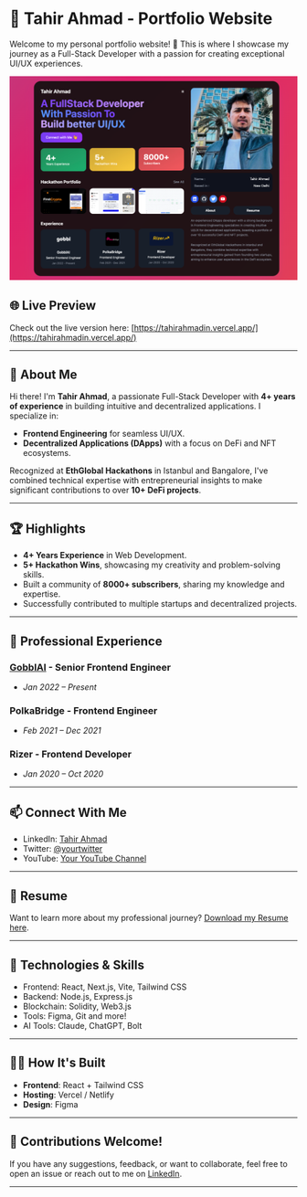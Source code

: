 # 🌟 Tahir Ahmad - Portfolio Website

Welcome to my personal portfolio website! 🎉 This is where I showcase my journey as a Full-Stack Developer with a passion for creating exceptional UI/UX experiences.

![Portfolio Screenshot](./portfolio.png)

## 🌐 Live Preview

Check out the live version here: [https://tahirahmadin.vercel.app/](https://tahirahmadin.vercel.app/)

---

## 📖 About Me

Hi there! I'm **Tahir Ahmad**, a passionate Full-Stack Developer with **4+ years of experience** in building intuitive and decentralized applications. I specialize in:

- **Frontend Engineering** for seamless UI/UX.
- **Decentralized Applications (DApps)** with a focus on DeFi and NFT ecosystems.

Recognized at **EthGlobal Hackathons** in Istanbul and Bangalore, I've combined technical expertise with entrepreneurial insights to make significant contributions to over **10+ DeFi projects**.

---

## 🏆 Highlights

- **4+ Years Experience** in Web Development.
- **5+ Hackathon Wins**, showcasing my creativity and problem-solving skills.
- Built a community of **8000+ subscribers**, sharing my knowledge and expertise.
- Successfully contributed to multiple startups and decentralized projects.

---

## 💼 Professional Experience

### [GobblAI](https://www.gobbl.io) - **Senior Frontend Engineer**

- _Jan 2022 – Present_

### PolkaBridge - **Frontend Engineer**

- _Feb 2021 – Dec 2021_

### Rizer - **Frontend Developer**

- _Jan 2020 – Oct 2020_

---

## 📫 Connect With Me

- LinkedIn: [Tahir Ahmad](https://linkedin.com/in/tahirahmadin)
- Twitter: [@yourtwitter](https://twitter.com/tahirahmadin)
- YouTube: [Your YouTube Channel](https://www.youtube.com/@tahirahmad.crypto)

---

## 📄 Resume

Want to learn more about my professional journey? [Download my Resume here](https://drive.google.com/file/d/1b2Y1rqHeak-SS0TKCeguZFaG29MIa1Zi/view).

---

## 🚀 Technologies & Skills

- Frontend: React, Next.js, Vite, Tailwind CSS
- Backend: Node.js, Express.js
- Blockchain: Solidity, Web3.js
- Tools: Figma, Git and more!
- AI Tools: Claude, ChatGPT, Bolt

---

## 👩‍💻 How It's Built

- **Frontend**: React + Tailwind CSS
- **Hosting**: Vercel / Netlify
- **Design**: Figma

---

## 🌟 Contributions Welcome!

If you have any suggestions, feedback, or want to collaborate, feel free to open an issue or reach out to me on [LinkedIn](https://linkedin.com/in/tahirahmadin).

---
